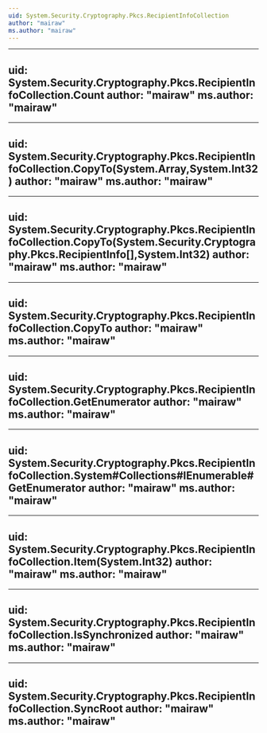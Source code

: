 ```yaml
---
uid: System.Security.Cryptography.Pkcs.RecipientInfoCollection
author: "mairaw"
ms.author: "mairaw"
---
```


---
uid: System.Security.Cryptography.Pkcs.RecipientInfoCollection.Count
author: "mairaw"
ms.author: "mairaw"
---

---
uid: System.Security.Cryptography.Pkcs.RecipientInfoCollection.CopyTo(System.Array,System.Int32)
author: "mairaw"
ms.author: "mairaw"
---

---
uid: System.Security.Cryptography.Pkcs.RecipientInfoCollection.CopyTo(System.Security.Cryptography.Pkcs.RecipientInfo[],System.Int32)
author: "mairaw"
ms.author: "mairaw"
---

---
uid: System.Security.Cryptography.Pkcs.RecipientInfoCollection.CopyTo
author: "mairaw"
ms.author: "mairaw"
---

---
uid: System.Security.Cryptography.Pkcs.RecipientInfoCollection.GetEnumerator
author: "mairaw"
ms.author: "mairaw"
---

---
uid: System.Security.Cryptography.Pkcs.RecipientInfoCollection.System#Collections#IEnumerable#GetEnumerator
author: "mairaw"
ms.author: "mairaw"
---

---
uid: System.Security.Cryptography.Pkcs.RecipientInfoCollection.Item(System.Int32)
author: "mairaw"
ms.author: "mairaw"
---

---
uid: System.Security.Cryptography.Pkcs.RecipientInfoCollection.IsSynchronized
author: "mairaw"
ms.author: "mairaw"
---

---
uid: System.Security.Cryptography.Pkcs.RecipientInfoCollection.SyncRoot
author: "mairaw"
ms.author: "mairaw"
---
